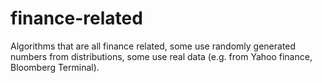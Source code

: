 # finance-related
Algorithms that are all finance related, some use randomly generated numbers from distributions, some use real data (e.g. from Yahoo finance, Bloomberg Terminal). 


